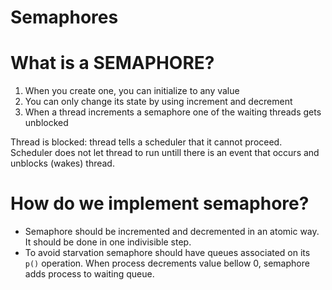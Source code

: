 # Semaphores

# What is a SEMAPHORE?

1. When you create one, you can initialize to any value
2. You can only change its state by using increment and decrement
3. When a thread increments a semaphore one of the waiting threads gets unblocked

Thread is blocked: thread tells a scheduler that it cannot proceed. Scheduler does not let thread to run untill there is an event that occurs and unblocks (wakes) thread.

# How do we implement semaphore?

- Semaphore should be incremented and decremented in an atomic way. It should be done in one indivisible step.
- To avoid starvation semaphore should have queues associated on its ```p()``` operation. When process decrements value bellow 0, semaphore adds process to waiting queue.
```

```
